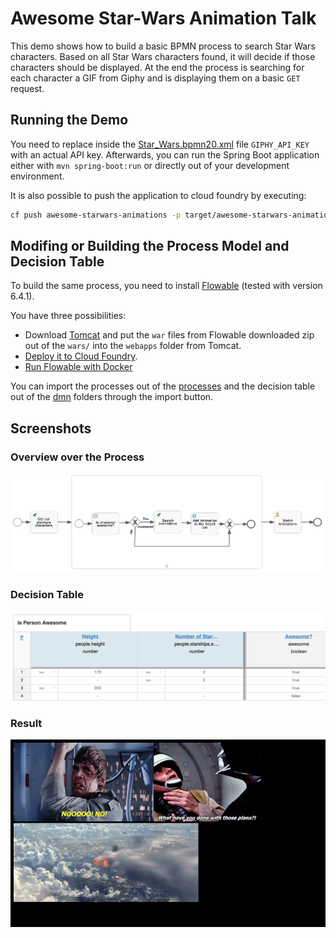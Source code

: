 # Awesome Star-Wars Animation Talk

This demo shows how to build a basic BPMN process to search Star Wars characters.
Based on all Star Wars characters found, it will decide if those characters should be displayed.
At the end the process is searching for each character a GIF from Giphy and is displaying them on a basic `GET` request.

## Running the Demo

You need to replace inside the [Star_Wars.bpmn20.xml](src/main/resources/processes/Star_Wars.bpmn20.xml) file `GIPHY_API_KEY` with an actual API key.
Afterwards, you can run the Spring Boot application either with `mvn spring-boot:run` or directly out of your development environment.

It is also possible to push the application to cloud foundry by executing:
```bash
cf push awesome-starwars-animations -p target/awesome-starwars-animations-0.0.1-SNAPSHOT.jar
```

## Modifing or Building the Process Model and Decision Table

To build the same process, you need to install [Flowable](https://flowable.org/) (tested with version 6.4.1).

You have three possibilities:
* Download [Tomcat](https://tomcat.apache.org/download-90.cgi) and put the `war` files from Flowable downloaded zip out of the `wars/` into the `webapps` folder from Tomcat.
* [Deploy it to Cloud Foundry](https://blog.flowable.org/2018/06/11/running-flowable-on-cloud-foundry/).
* [Run Flowable with Docker](https://flowable.org/downloads.html#docker)

You can import the processes out of the [processes](src/main/resources/processes) and the decision table out of the [dmn](src/main/resources/dmn) folders through the import button.

## Screenshots

### Overview over the Process
![Process](screenshots/process.png)

### Decision Table
![Decision Table](screenshots/decision-table.png)

### Result
![Result](screenshots/result.jpg)